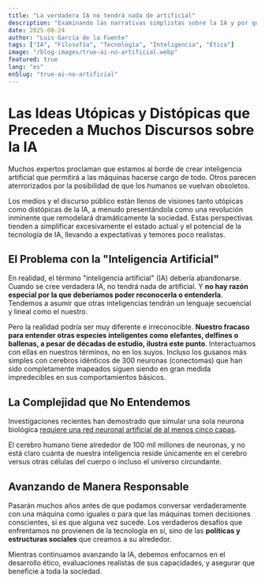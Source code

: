 ```yaml
---
title: "La verdadera IA no tendrá nada de artificial"
description: "Examinando las narrativas simplistas sobre la IA y por qué el término 'inteligencia artificial' debería abandonarse en favor de una comprensión más matizada de la inteligencia."
date: 2025-08-24
author: "Luis García de la Fuente"
tags: ["IA", "Filosofía", "Tecnología", "Inteligencia", "Ética"]
image: "/blog-images/true-ai-no-artificial.webp"
featured: true
lang: "es"
enSlug: "true-ai-no-artificial"
---
```


# Las Ideas Utópicas y Distópicas que Preceden a Muchos Discursos sobre la IA

Muchos expertos proclaman que estamos al borde de crear inteligencia artificial que permitirá a las máquinas hacerse cargo de todo. Otros parecen aterrorizados por la posibilidad de que los humanos se vuelvan obsoletos.

Los medios y el discurso público están llenos de visiones tanto utópicas como distópicas de la IA, a menudo presentándola como una revolución inminente que remodelará dramáticamente la sociedad. Estas perspectivas tienden a simplificar excesivamente el estado actual y el potencial de la tecnología de IA, llevando a expectativas y temores poco realistas.

## El Problema con la "Inteligencia Artificial"

En realidad, el término "inteligencia artificial" (IA) debería abandonarse. Cuando se cree verdadera IA, no tendrá nada de artificial. Y **no hay razón especial por la que deberíamos poder reconocerla o entenderla**. Tendemos a asumir que otras inteligencias tendrán un lenguaje secuencial y lineal como el nuestro.

Pero la realidad podría ser muy diferente e irreconocible. **Nuestro fracaso para entender otras especies inteligentes como elefantes, delfines o ballenas, a pesar de décadas de estudio, ilustra este punto**. Interactuamos con ellas en nuestros términos, no en los suyos. Incluso los gusanos más simples con cerebros idénticos de 300 neuronas (conectomas) que han sido completamente mapeados siguen siendo en gran medida impredecibles en sus comportamientos básicos.

## La Complejidad que No Entendemos

Investigaciones recientes han demostrado que simular una sola neurona biológica <a href="https://forum.effectivealtruism.org/posts/h7Rj8Y8YWZccYMy5J/it-takes-5-layers-and-1000-artificial-neurons-to-simulate-arequires" target="_blank" rel="nofollow">requiere una red neuronal artificial de al menos cinco capas</a>.

El cerebro humano tiene alrededor de 100 mil millones de neuronas, y no está claro cuánta de nuestra inteligencia reside únicamente en el cerebro versus otras células del cuerpo o incluso el universo circundante.

## Avanzando de Manera Responsable

Pasarán muchos años antes de que podamos conversar verdaderamente con una máquina como iguales o para que las máquinas tomen decisiones conscientes, si es que alguna vez sucede. Los verdaderos desafíos que enfrentamos no provienen de la tecnología en sí, sino de las **políticas y estructuras sociales** que creamos a su alrededor.

Mientras continuamos avanzando la IA, debemos enfocarnos en el desarrollo ético, evaluaciones realistas de sus capacidades, y asegurar que beneficie a toda la sociedad.
